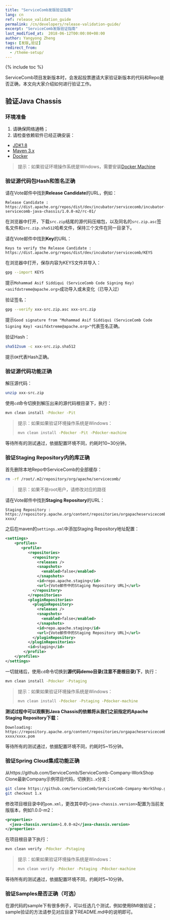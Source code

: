 ```yaml
---
title: "ServiceComb发版验证指南"
lang: cn
ref: release_validation_guide
permalink: /cn/developers/release-validation-guide/
excerpt: "ServiceComb发版验证指南"
last_modified_at:  2018-06-12T00:00:00+08:00
author: Yangyong Zheng
tags: [发版,验证]
redirect_from:
  - /theme-setup/
---
```


{% include toc %}

ServiceComb项目发新版本时，会发起投票邀请大家验证新版本的代码和Repo是否正确，本文向大家介绍如何进行验证工作。

## 验证Java Chassis
### 环境准备
1. 请确保网络通畅；
2. 请检查依赖软件已经正确安装：
* [JDK1.8](http://www.oracle.com/technetwork/java/javase/downloads/jdk8-downloads-2133151.html)
* [Maven 3.x](https://maven.apache.org/download.cgi)
* [Docker](https://www.docker.com/get-docker)

>提示：如果验证环境操作系统是Windows，需要安装[Docker Machine](https://docs.docker.com/machine/install-machine/)

### 验证源代码包Hash和签名正确
请在Vote邮件中找到**Release Candidate**的URL，例如：

```text
Release Candidate : https://dist.apache.org/repos/dist/dev/incubator/servicecomb/incubator-servicecomb-java-chassis/1.0.0-m2/rc-01/
```

在浏览器中打开，下载`src.zip`结尾的源代码压缩包，以及同名的`src.zip.asc`签名文件和`src.zip.sha512`哈希文件，保持三个文件在同一目录下。

请在Vote邮件中找到**Key**的URL：

```text
Keys to verify the Release Candidate : https://dist.apache.org/repos/dist/dev/incubator/servicecomb/KEYS
```

在浏览器中打开，保存内容为KEYS文件并导入：

```bash
gpg --import KEYS
```

提示`Mohammad Asif Siddiqui (ServiceComb Code Signing Key) <asifdxtreme@apache.org>`成功导入或未变化（已导入过）

验证签名：

```bash
gpg --verify xxx-src.zip.asc xxx-src.zip
```

提示`Good signature from "Mohammad Asif Siddiqui (ServiceComb Code Signing Key) <asifdxtreme@apache.org>"`代表签名正确。

验证Hash：

```bash
sha512sum -c xxx-src.zip.sha512
```

提示`OK`代表Hash正确。

### 验证源代码功能正确
解压源代码：

```bash
unzip xxx-src.zip
```

使用`cd`命令切换到解压出来的源代码根目录下，执行：

```bash
mvn clean install -Pdocker -Pit
```

>提示：如果如果验证环境操作系统是Windows：
>```bash
>mvn clean install -Pdocker -Pit -Pdocker-machine
>```

等待所有的测试通过，依据配置环境不同，约耗时10~30分钟。

### 验证Staging Repository内的库正确
首先删除本地Repo中ServiceComb的全部缓存：

```bash
rm -rf /root/.m2/repository/org/apache/servicecomb/
```

>提示：如果不是root用户，请修改对应的路径

请在Vote邮件中找到**Staging Repository**的URL：

```text
Staging Repository : https://repository.apache.org/content/repositories/orgapacheservicecomb-xxxx/
```

之后在maven的`settings.xml`中添加Staging Repository地址配置：

```xml
<settings>
	<profiles>
	   <profile>
		  <repositories>
			<repository>
			  <releases />
			  <snapshots>
				<enabled>false</enabled>
			  </snapshots>
			  <id>repo.apache.staging</id>
			  <url>{Vote邮件中的Staging Repository URL}</url>
			</repository>
		  </repositories>
		  <pluginRepositories>
			<pluginRepository>
			  <releases />
			  <snapshots>
				<enabled>false</enabled>
			  </snapshots>
			  <id>repo.apache.staging</id>
			  <url>{Vote邮件中的Staging Repository URL}</url>
			</pluginRepository>
		  </pluginRepositories>
		  <id>staging</id>
		</profile>
	</profiles>
</settings>
```

一切就绪后，使用`cd`命令切换到**源代码demo目录(注意不是根目录)下**，执行：

```bash
mvn clean install -Pdocker -Pstaging
```

>提示：如果如果验证环境操作系统是Windows：
>```bash
>mvn clean install -Pdocker -Pstaging -Pdocker-machine
>```

**测试过程中可以观察到Java Chassis的依赖将从我们之前指定的Apache Staging Repository下载：**

```text
Downloading: https://repository.apache.org/content/repositories/orgapacheservicecomb-xxxx/xxxx.pom
```

等待所有的测试通过，依据配置环境不同，约耗时5~15分钟。

### 验证Spring Cloud集成功能正确
从https://github.com/ServiceComb/ServiceComb-Company-WorkShop Clone最新Company示例项目代码，切换到`1.x`分支：

```bash
git clone https://github.com/ServiceComb/ServiceComb-Company-WorkShop.git
git checkout 1.x
```

修改项目根目录中的`pom.xml`，更改其中的`<java-chassis.version>`配置为当前发版版本，例如1.0.0-m2：

```xml
<properties>
  <java-chassis.version>1.0.0-m2</java-chassis.version>
</properties>
```

在项目根目录下执行：

```bash
mvn clean verify -Pdocker -Pstaging
```

>提示：如果如果验证环境操作系统是Windows：
>```bash
>mvn clean verify -Pdocker -Pstaging -Pdocker-machine
>```

等待所有的测试通过，依据配置环境不同，约耗时5~10分钟。

### 验证Samples是否正确（可选）
在源代码的sample下有很多例子，可以任选几个测试，例如使用BMI做验证；sample验证的方法请参见对应目录下README.md中的说明即可。